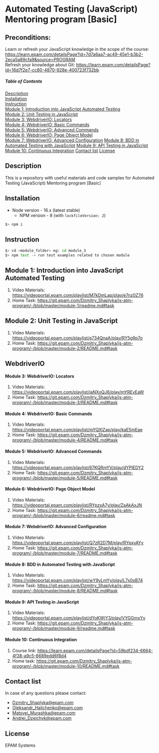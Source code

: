# Automated Testing (JavaScript) Mentoring program [Basic]

## Preconditions:

Learn or refresh your JavaScript knowledge in the scope of the course: https://learn.epam.com/detailsPage?id=7d7a6aa7-ac49-45e1-b3b2-2eca5a89cfa9&source=PROGRAM  
Refresh your knowledge about Git: https://learn.epam.com/detailsPage?id=16d7f2e7-cc80-4870-928e-400723f732bb

##### Table of Contents

[Description](#description)  
[Installation](#installation)  
[Instruction](#instruction)  
[Module 1: Introduction into JavaScript Automated Testing](#module_1)  
[Module 2: Unit Testing in JavaScript](#module_2)  
[Module 3: WebdriverIO: Locators](#module_3)  
[Module 4: WebdriverIO: Basic Commands](#module_4)  
[Module 5: WebdriverIO: Advanced Commands](#module_5)  
[Module 6: WebdriverIO: Page Object Model](#module_6)  
[Module 7: WebdriverIO: Advanced Configuration](#module_7)
[Module 8: BDD in Automated Testing with JavaScript](#module_8)
[Module 9: API Testing in JavaScript](#module_9)
[Module 10: Continuous Integration](#module_10)
[Contact list](#contacts)
[License](#license)

<a name="description"/>

## Description

This is a repository with useful materials and code samples for Automated Testing (JavaScript) Mentoring program [Basic]

<a name="installation"/>

## Installation

- Node version - 16.x (latest stable)
  - NPM version - 8 (with `lockfileVersion: 2`)

```sh
$> npm i
```

<a name="instruction"/>

## Instruction

```sh
$> cd <module_folder> eg: cd module_3
$> npm test -> run test examples related to chosen module
```

<a name="module_1"/>

## Module 1: Introduction into JavaScript Automated Testing

1. Video Materials: https://videoportal.epam.com/playlist/M7kDmLap/play/e7nz0Z76
1. Home Task: https://git.epam.com/Dzmitry_Shaplyka/js-atm-program/-/blob/master/module-1/readme.md#task

<a name="module_2"/>

## Module 2: Unit Testing in JavaScript

1. Video Materials: https://videoportal.epam.com/playlist/e734QnaA/play/RY5g9p7o
1. Home Task: https://git.epam.com/Dzmitry_Shaplyka/js-atm-program/-/blob/master/module-2/README.md#task

## WebdriverIO

<a name="module_3"/>

#### Module 3: WebdriverIO: Locators

1. Video Materials: https://videoportal.epam.com/playlist/jaNXoQJ6/play/mYREyEaW
1. Home Task: https://git.epam.com/Dzmitry_Shaplyka/js-atm-program/-/blob/master/module-3/README.md#task

<a name="module_4"/>

#### Module 4: WebdriverIO: Basic Commands

1. Video Materials: https://videoportal.epam.com/playlist/mYQXlZap/play/kaE5mEae
1. Home Task: https://git.epam.com/Dzmitry_Shaplyka/js-atm-program/-/blob/master/module-4/README.md#task

<a name="module_5"/>

#### Module 5: WebdriverIO: Advanced Commands

1. Video Materials: https://videoportal.epam.com/playlist/67KQRmYV/play/dYPlEDY2
1. Home Task: https://git.epam.com/Dzmitry_Shaplyka/js-atm-program/-/blob/master/module-5/README.md#task

<a name="module_6"/>

#### Module 6: WebdriverIO: Page Object Model

1. Video Materials: https://videoportal.epam.com/playlist/RYpzxA7y/play/ZaAkAxJN
1. Home Task: https://git.epam.com/Dzmitry_Shaplyka/js-atm-program/-/blob/master/module-6/readme.md#task

<a name="module_7"/>

#### Module 7: WebdriverIO: Advanced Configuration

1. Video Materials: https://videoportal.epam.com/playlist/Q7zR2D7M/play/RYpxyAYy
1. Home Task: https://git.epam.com/Dzmitry_Shaplyka/js-atm-program/-/blob/master/module-7/README.md#task

<a name="module_8"/>

#### Module 8: BDD in Automated Testing with JavaScript

1. Video Materials: https://videoportal.epam.com/playlist/wY9yLmYy/play/L7x0xB74
1. Home Task: https://git.epam.com/Dzmitry_Shaplyka/js-atm-program/-/blob/master/module-8/README.md#task

<a name="module_9"/>

#### Module 9: API Testing in JavaScript

1. Video Materials: https://videoportal.epam.com/playlist/dYoKWjY3/play/VYGGmxYv
1. Home Task: https://git.epam.com/Dzmitry_Shaplyka/js-atm-program/-/blob/master/module-9/readme.md#task

<a name="module_10"/>

#### Module 10: Continuous Integration

1. Course link: https://learn.epam.com/detailsPage?id=59bdf234-6664-4f38-a9c5-6689edd6f8d4
1. Home task: https://git.epam.com/Dzmitry_Shaplyka/js-atm-program/-/blob/master/module-10/README.md#task

## Contact list

In case of any questions please contact:

- Dzmitry_Shaplyka@epam.com
- Oleksandr_Halichenko@epam.com
- Matsvei_Murashka@epam.com
- Andrei_Dzeichyk@epam.com

<a name="license"/>

## License

EPAM Systems
